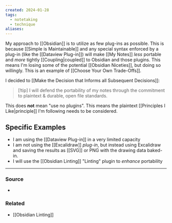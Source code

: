 ```yaml
---
created: 2024-01-28
tags:
  - notetaking
  - technique
aliases:
---
```

My approach to [[Obsidian]] is to utilize as few plug-ins as possible. This is because [[Simple is Maintainable]] and any special syntax enforced by a plug-in (like the [[Dataview Plug-in]]) will make [[My Notes]] *less* portable and *more* tightly [[Coupling|coupled]] to Obsidian and those plugins. This means I'm losing some of the potential [[Obsidian Niceties]], but doing so willingly. This is an example of [[Choose Your Own Trade-Offs]].

I decided to [[Make the Decision that Informs all Subsequent Decisions]]:

> [!tip] I will defend the portability of my notes through the commitment to plaintext & durable, open file standards.

This does **not** mean "use no plugins". This means the plaintext [[Principles I Like|principle]] I'm following needs to be considered. 

## Specific Examples
- I am using the [[Dataview Plug-in]] in a very limited capacity
- I am not using the [[Excalidraw]] *plug-in*, but instead using Excalidraw and saving the results as [[SVG]] or PNG with the drawing data baked-in. 
- I will use the [[Obsidian Linting]] "Linting" plugin to *enhance* portability

****
### Source
- 

### Related
- [[Obsidian Linting]]